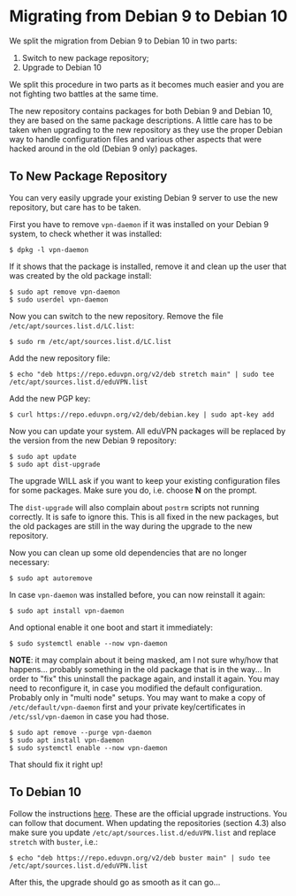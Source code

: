 # Migrating from Debian 9 to Debian 10

We split the migration from Debian 9 to Debian 10 in two parts:

1. Switch to new package repository;
2. Upgrade to Debian 10

We split this procedure in two parts as it becomes much easier and you are not
fighting two battles at the same time.

The new repository contains packages for both Debian 9 and Debian 10, they are 
based on the same package descriptions. A little care has to be taken when 
upgrading to the new repository as they use the proper Debian way to handle 
configuration files and various other aspects that were hacked around in the
old (Debian 9 only) packages.

## To New Package Repository

You can very easily upgrade your existing Debian 9 server to use the new 
repository, but care has to be taken.

First you have to remove `vpn-daemon` if it was installed on your Debian 9 
system, to check whether it was installed:

    $ dpkg -l vpn-daemon

If it shows that the package is installed, remove it and clean up the user that
was created by the old package install:

    $ sudo apt remove vpn-daemon
    $ sudo userdel vpn-daemon

Now you can switch to the new repository. Remove the file `/etc/apt/sources.list.d/LC.list`:

    $ sudo rm /etc/apt/sources.list.d/LC.list

Add the new repository file:

    $ echo "deb https://repo.eduvpn.org/v2/deb stretch main" | sudo tee /etc/apt/sources.list.d/eduVPN.list
    
Add the new PGP key:

    $ curl https://repo.eduvpn.org/v2/deb/debian.key | sudo apt-key add

Now you can update your system. All eduVPN packages will be replaced by the 
version from the new Debian 9 repository:

    $ sudo apt update
    $ sudo apt dist-upgrade

The upgrade WILL ask if you want to keep your existing configuration files for
some packages. Make sure you do, i.e. choose **N** on the prompt. 

The `dist-upgrade` will also complain about `postrm` scripts not running 
correctly. It is safe to ignore this. This is all fixed in the new packages, 
but the old packages are still in the way during the upgrade to the new 
repository.

Now you can clean up some old dependencies that are no longer necessary:

    $ sudo apt autoremove

In case `vpn-daemon` was installed before, you can now reinstall it again:

    $ sudo apt install vpn-daemon

And optional enable it one boot and start it immediately:

    $ sudo systemctl enable --now vpn-daemon

**NOTE**: it may complain about it being masked, am I not sure why/how that 
happens... probably something in the old package that is in the way... In order
to "fix" this uninstall the package again, and install it again. You may need
to reconfigure it, in case you modified the default configuration. Probably 
only in "multi node" setups. You may want to make a copy of 
`/etc/default/vpn-daemon` first and your private key/certificates in 
`/etc/ssl/vpn-daemon` in case you had those.

    $ sudo apt remove --purge vpn-daemon
    $ sudo apt install vpn-daemon
    $ sudo systemctl enable --now vpn-daemon

That should fix it right up!

## To Debian 10

Follow the instructions 
[here](https://www.debian.org/releases/stable/amd64/release-notes/ch-upgrading.en.html). 
These are the official upgrade instructions. You can follow that document. When
updating the repositories (section 4.3) also make sure you update 
`/etc/apt/sources.list.d/eduVPN.list` and replace `stretch` with `buster`, 
i.e.:

    $ echo "deb https://repo.eduvpn.org/v2/deb buster main" | sudo tee /etc/apt/sources.list.d/eduVPN.list

After this, the upgrade should go as smooth as it can go...
